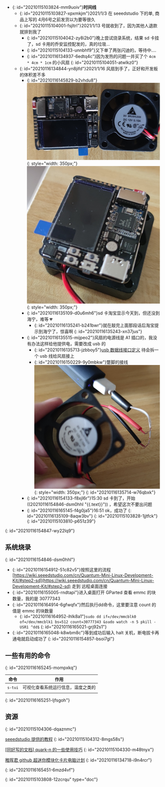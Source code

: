 - {: id="20210115103824-mm9uoiv"}**时间线**
  - {: id="20210115103827-xpxmkjm"}2021/1/3 在 seeedstudio 下的单, 商品上写的 4月6号之前发货以为要等很久
  - {: id="20210115104001-fsjltrl"}2021/1/13 号就收到了，因为其他人退款就排到我了
    - {: id="20210115104042-zy8i2b0"}晚上尝试烧录系统，结果 sd 卡挂了，sd 卡用的乔安监控配发的，真的垃圾...
    - {: id="20210115104133-unnbhf9"}又下单了两张闪迪的，等待中....
    - {: id="20210116134937-6edtq4c"}因为发热的问题一并买了个 `4cm * 4cm * 1cm` 的小风扇
    {: id="20210115104051-atwlkz0"}
  - {: id="20210116134844-yn8jifd"}2021/1/16 风扇到手了，正好和开发板的体积差不多
    - {: id="20210116145829-b2vhdu8"}![风扇与linux开发版大小对比.jpg](assets/20210116145844-aaahyi5-风扇与linux开发版大小对比.jpg){: style="width: 350px;"}![linux开发板上风扇下.jpg](assets/20210116150209-6zxtgbc-linux开发板_上-风扇_下.jpg){: style="width: 350px;"}
    - {: id="20210116135109-d0u6mh6"}sd 卡淘宝显示今天到，但还没到海宁，难等 💔
      - {: id="20210116135241-b241bwr"}就在敲完上面那段话后淘宝提示到海宁了，惊喜啊
      {: id="20210116135243-xn37jus"}
    - {: id="20210116135515-mijpeo2"}风扇的电源线是 A1 插口的，我没有办法这样给他提供电，需要改成 usb 的
      - {: id="20210116135713-jzbboy5"}[usb 数据线接口定义](https://baike.baidu.com/item/USB%E6%95%B0%E6%8D%AE%E7%BA%BF) 待会拆一个 usb 线给风扇接上
      - {: id="20210116150229-9y0mbkw"}蹩脚的接线![蹩脚的接线.jpg](assets/20210116150234-ma4h4g9-蹩脚的接线.jpg){: style="width: 350px;"}
      {: id="20210116135714-w76qbxk"}
    - {: id="20210116154133-f8xjl6r"}15:30 sd 卡到了，开始((20210116154846-dsm0hhl "{{.text}}")) ，希望这次不要出问题
    - {: id="20210116165145-f4g0ja5"}16:51 ok，成功了
    {: id="20210116135109-8aqw3bv"}
  {: id="20210115103828-1jjtfck"}
{: id="20210115103810-p651z39"}

{: id="20210116154847-wy22lq9"}

## 系统烧录
{: id="20210116154846-dsm0hhl"}

- {: id="20210116154912-51c82v5"}按照这里的流程 [https://wiki.seeedstudio.com/cn/Quantum-Mini-Linux-Development-Kit/#step2-sd](https://wiki.seeedstudio.com/cn/Quantum-Mini-Linux-Development-Kit/#step2-sd) 走到 远程桌面连接
- {: id="20210116155005-rndtapi"}进入桌面打开 GParted 查看 emmc 的块数量，我的是 30777343
- {: id="20210116164914-6gfwqfx"}然后执行dd命令，这里要注意 count 的值是 emmc 的块数量
  - {: id="20210116164952-ihlk8a1"}`sudo dd if=/dev/mmcblk0 of=/dev/mmcblk1 bs=512 count=30777343 &sudo watch -n 5 pkill -USR1 ^dd$`
  {: id="20210116165021-grj92s1"}
- {: id="20210116165048-k8wbm8c"}等到成功后输入 halt 关机，断电拔卡再通电就启动成功了
{: id="20210116154857-bsoi7gl"}

## 一些有用的命令
{: id="20210116165245-mompxkq"}

| 命令  | 作用                                              |
| --------- | ----------------------------------------------------- |
| `s-tui` | 可视化查看系统运行信息，温度之类的 |
|         |                                                     |
{: id="20210116165251-ljfsgoh"}

## 资源
{: id="20210115104306-dqaznmc"}

[seeedstudio 提供的教程](https://wiki.seeedstudio.com/cn/Quantum-Mini-Linux-Development-Kit/#_11)
{: id="20210115104312-8mgs58s"}

[[同好写的文档] quark-n 的一些使用技巧](https://github.com/coolflyreg/quark-n)
{: id="20210115104330-m48tnyx"}

[稚晖君 github 超迷你模块化卡片电脑计划](https://github.com/peng-zhihui/Project-Quantum)
{: id="20210116134718-i9n4rcr"}

{: id="20210116165451-6mzd4vf"}


{: id="20210115103808-12zcrqu" type="doc"}
